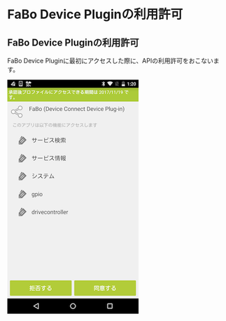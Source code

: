 # FaBo Device Pluginの利用許可

## FaBo Device Pluginの利用許可

FaBo Device Pluginに最初にアクセスした際に、APIの利用許可をおこないます。

![](./img/permission001.png)
